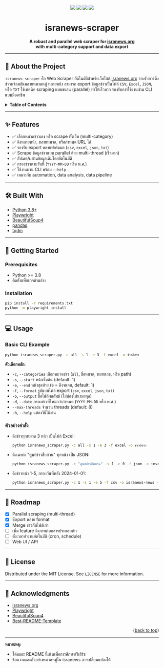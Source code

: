 <!-- Improved compatibility of back to top link -->

<a id="readme-top"></a>

<!-- PROJECT SHIELDS -->

<p align="center">
  <img src="https://img.shields.io/badge/Python-3.8+-blue?logo=python" />
  <img src="https://img.shields.io/badge/Playwright-%5E1.0-green" />
  <img src="https://img.shields.io/badge/BeautifulSoup-OK-blueviolet" />
  <img src="https://img.shields.io/badge/Automation-Ready-brightgreen" />
</p>

<!-- PROJECT LOGO -->

<div align="center">
  <h1><b>isranews-scraper</b></h1>
  <p>
    <b>A robust and parallel web scraper for <a href="https://www.isranews.org" target="_blank">isranews.org</a><br>
    with multi-category support and data export</b>
  </p>
</div>

---

## 📰 About the Project

`isranews-scraper` คือ Web Scraper อัตโนมัติสำหรับเว็บไซต์ [isranews.org](https://www.isranews.org)
รองรับการดึงข่าวพร้อมกันหลายหมวดหมู่ หลายหน้า สามารถ export ข้อมูลข่าวเป็นไฟล์ `CSV`, `Excel`, `JSON`, หรือ `TXT`
ใช้เทคนิค scraping แบบขนาน (parallel) ทำให้เร็วมาก รองรับการใช้งานผ่าน CLI แบบมืออาชีพ

<details>
  <summary><b>Table of Contents</b></summary>
  <ol>
    <li><a href="#features">Features</a></li>
    <li><a href="#built-with">Built With</a></li>
    <li><a href="#getting-started">Getting Started</a></li>
    <li><a href="#usage">Usage</a></li>
    <li><a href="#roadmap">Roadmap</a></li>
    <li><a href="#license">License</a></li>
  </ol>
</details>

---

## ✨ Features

* ✅ เลือกหมวดข่าวเอง หรือ scrape ทั้งเว็บ (multi-category)
* ✅ ดึงหลายหน้า, หลายหมวด, หรือกำหนด URL ได้
* ✅ รองรับ export หลายฟอร์แมต (`csv`, `excel`, `json`, `txt`)
* ✅ Scrape ข้อมูลข่าวแบบ parallel ด้วย multi-thread (เร็วมาก)
* ✅ อัปเดต/ผสานข้อมูลเดิมโดยอัตโนมัติ
* ✅ กรองข่าวตามวันที่ (`YYYY-MM-DD` หรือ พ.ศ.)
* ✅ ใช้งานผ่าน CLI พร้อม `--help`
* ✅ เหมาะกับ automation, data analysis, data pipeline

---

## 🛠️ Built With

* [Python 3.8+](https://www.python.org/)
* [Playwright](https://playwright.dev/)
* [BeautifulSoup4](https://www.crummy.com/software/BeautifulSoup/)
* [pandas](https://pandas.pydata.org/)
* [tqdm](https://tqdm.github.io/)

---

## 🚀 Getting Started

### Prerequisites

* Python >= 3.8
* ติดตั้งแพ็กเกจด้านล่าง

### Installation

```bash
pip install -r requirements.txt
python -m playwright install
```

---

## 💻 Usage

### Basic CLI Example

```bash
python isranews_scraper.py -c all -s 1 -e 3 -f excel -o ข่าวอิศรา
```

**ตัวเลือกหลัก:**

* `-c`, `--categories`    เลือกหมวดข่าว (`all`, ชื่อหมวด, หมายเลข, หรือ path)
* `-s`, `--start`         หน้าเริ่มต้น (default: 1)
* `-e`, `--end`           หน้าสุดท้าย (`0` = ดึงจนจบ, default: 1)
* `-f`, `--format`        รูปแบบไฟล์ export (`csv`, `excel`, `json`, `txt`)
* `-o`, `--output`        ชื่อไฟล์ผลลัพธ์ (ไม่ต้องใส่นามสกุล)
* `-d`, `--date`          กรองข่าวที่ใหม่กว่ากำหนด (`YYYY-MM-DD` หรือ พ.ศ.)
* `--max-threads`         จำนวน threads (default: 8)
* `-h`, `--help`          แสดงวิธีใช้งาน

### ตัวอย่างคำสั่ง

* ดึงข่าวทุกหมวด 3 หน้า เป็นไฟล์ Excel:

  ```bash
  python isranews_scraper.py -c all -s 1 -e 3 -f excel -o ข่าวอิศรา
  ```

* ดึงเฉพาะ "ศูนย์ข่าวสืบสวน" ทุกหน้า เป็น JSON:

  ```bash
  python isranews_scraper.py -c "ศูนย์ข่าวสืบสวน" -s 1 -e 0 -f json -o investigative-news
  ```

* ดึงข่าวหน้า 1-5, กรองวันที่หลัง 2024-01-01:

  ```bash
  python isranews_scraper.py -c 1 -s 1 -e 5 -f csv -o isranews-news -d 2024-01-01
  ```

---

## 🔖 Roadmap

* [x] Parallel scraping (multi-thread)
* [x] Export หลาย format
* [x] Merge ข่าวกับไฟล์เก่า
* [ ] เพิ่ม feature ดึงภาพ/เอกสารประกอบข่าว
* [ ] ตั้งเวลาทำงานอัตโนมัติ (cron, schedule)
* [ ] Web UI / API

---

## 📄 License

Distributed under the MIT License.
See `LICENSE` for more information.

---

## 🙏 Acknowledgments

* [isranews.org](https://www.isranews.org)
* [Playwright](https://playwright.dev/)
* [BeautifulSoup4](https://www.crummy.com/software/BeautifulSoup/)
* [Best-README-Template](https://github.com/othneildrew/Best-README-Template)

<p align="right">(<a href="#readme-top">back to top</a>)</p>

---

**หมายเหตุ:**

* โค้ดและ README นี้เน้นเพื่อการศึกษา/รีเสิร์ช
* ข้อความและตัวอย่างหมวดหมู่ใน isranews อาจเปลี่ยนแปลงได้
